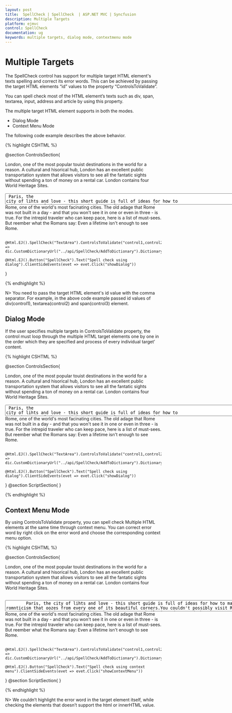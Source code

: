 ```yaml
---
layout: post
title:  SpellCheck | SpellCheck  | ASP.NET MVC | Syncfusion
description: Multiple Targets
platform: ejmvc
control: SpellCheck 
documentation: ug
keywords: multiple targets, dialog mode, contextmenu mode
---
```


# Multiple Targets

The SpellCheck control has support for multiple target HTML element's texts spelling and correct its error words. This can be achieved by passing the target HTML elements “id” values to the property “ControlsToValidate”.

You can spell check most of the HTML element’s texts such as div, span, textarea, input, address and article by using this property.

The multiple target HTML element supports in both the modes.

 * Dialog Mode
 * Context Menu Mode
 
The following code example describes the above behavior.

{% highlight CSHTML %}

@section ControlsSection{
    <div id="control1">
        London, one of the most popular touist destinations in the world for a reason. A cultural and hisorical hub, London has an excellent public transportation system that allows visitors to see all the fantatic sights without spending a ton of money on a rental car.
        London contains four World Heritage Sites.
    </div><br />
    <textarea id="control2" style="width:940px">
        Paris, the city of lihts and love - this short guide is full of ideas for how to make the most of the romnticism that oozes from every one of its beautiful corners.You couldn't possibly visit Rome, one of the world's most facinating cities. The old adage that Rome was not built in a day - and that you won't see it in one or even in three - is true. For the intrepid traveler who can keep pace, here is a list of must-sees.
        But reember what the Romans say: Even a lifetime isn't enough to see Rome.
    </textarea><br />
    <span id="control3">
        Rome, one of the world's most facinating cities. The old adage that Rome was not built in a day - and that you won't see it in one or even in three - is true. For the intrepid traveler who can keep pace, here is a list of must-sees.
        But reember what the Romans say: Even a lifetime isn't enough to see Rome.
    </span><br /><br />
 
    @Html.EJ().SpellCheck("TextArea").ControlsToValidate("control1,control2,control3").DictionarySettings(dic => dic.CustomDictionaryUrl("../api/SpellCheck/AddToDictionary").DictionaryUrl("../api/SpellCheck/CheckWords"))
 
    @Html.EJ().Button("SpellCheck").Text("Spell check using dialog").ClientSideEvents(evet => evet.Click("showDialog"))
  }

{% endhighlight %}

N> You need to pass the target HTML element's id value with the comma separator. For example, in the above code example passed id values of div(control1), textarea(control2) and span(control3) element.

## Dialog Mode

If the user specifies multiple targets in ControlsToValidate property, the control must loop through the multiple HTML target elements one by one in the order which they are specified and process of every individual target’ content. 

{% highlight CSHTML %}

@section ControlsSection{
    <div id="control1">
        London, one of the most popular touist destinations in the world for a reason. A cultural and hisorical hub, London has an excellent public transportation system that allows visitors to see all the fantatic sights without spending a ton of money on a rental car.
        London contains four World Heritage Sites.
    </div><br />
    <textarea id="control2" style="width:940px">
        Paris, the city of lihts and love - this short guide is full of ideas for how to make the most of the romnticism that oozes from every one of its beautiful corners.You couldn't possibly visit Rome, one of the world's most facinating cities. The old adage that Rome was not built in a day - and that you won't see it in one or even in three - is true. For the intrepid traveler who can keep pace, here is a list of must-sees.
        But reember what the Romans say: Even a lifetime isn't enough to see Rome.
    </textarea><br />
    <span id="control3">
        Rome, one of the world's most facinating cities. The old adage that Rome was not built in a day - and that you won't see it in one or even in three - is true. For the intrepid traveler who can keep pace, here is a list of must-sees.
        But reember what the Romans say: Even a lifetime isn't enough to see Rome.
    </span><br /><br />
 
    @Html.EJ().SpellCheck("TextArea").ControlsToValidate("control1,control2,control3").DictionarySettings(dic => dic.CustomDictionaryUrl("../api/SpellCheck/AddToDictionary").DictionaryUrl("../api/SpellCheck/CheckWords"))
 
    @Html.EJ().Button("SpellCheck").Text("Spell check using dialog").ClientSideEvents(evet => evet.Click("showDialog"))
  }
@section ScriptSection{
    <script type="text/javascript">
        function showDialog() {
            var spellObj = $("#TextArea").data("ejSpellCheck");
            spellObj.showInDialog();
        }
    </script>
}

{% endhighlight %}


## Context Menu Mode

By using ControlsToValidate property, you can spell check Multiple HTML elements at the same time through context menu. You can correct error word by right click on the error word and choose the corresponding context menu option.

{% highlight CSHTML %}

@section ControlsSection{
    <div id="control1">
        London, one of the most popular touist destinations in the world for a reason. A cultural and hisorical hub, London has an excellent public transportation system that allows visitors to see all the fantatic sights without spending a ton of money on a rental car.
         London contains four World Heritage Sites.
  </div><br />
    <textarea id="control2" style="width:940px">
        Paris, the city of lihts and love - this short guide is full of ideas for how to make the most of the romnticism that oozes from every one of its beautiful corners.You couldn't possibly visit Rome, one of the world's most facinating cities. The old adage that Rome was not built in a day - and that you won't see it in one or even in three - is true. For the intrepid traveler who can keep pace, here is a list of must-sees.
        But reember what the Romans say: Even a lifetime isn't enough to see Rome.
    </textarea><br />
    <span id="control3">
        Rome, one of the world's most facinating cities. The old adage that Rome was not built in a day - and that you won't see it in one or even in three - is true. For the intrepid traveler who can keep pace, here is a list of must-sees.
        But reember what the Romans say: Even a lifetime isn't enough to see Rome.
    </span><br /><br />
 
    @Html.EJ().SpellCheck("TextArea").ControlsToValidate("control1,control2,control3").DictionarySettings(dic => dic.CustomDictionaryUrl("../api/SpellCheck/AddToDictionary").DictionaryUrl("../api/SpellCheck/CheckWords"))
 
    @Html.EJ().Button("SpellCheck").Text("Spell check using context menu").ClientSideEvents(evet => evet.Click("showContextMenu"))
  }
   @section ScriptSection{
    <script type="text/javascript">
        function showContextMenu() {
            var spellObj = $("#TextArea").data("ejSpellCheck");
            spellObj.validate();
        }
    </script>
}

{% endhighlight %}


N> We couldn’t highlight the error word in the target element itself, while checking the elements that doesn’t support the html or innerHTML value.


 



